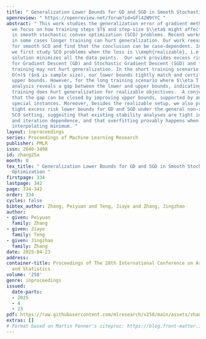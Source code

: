 ```yaml
---
title: " Generalization Lower Bounds for GD and SGD in Smooth Stochastic Convex Optimization "
openreview: " https://openreview.net/forum?id=GFl42W9tYC "
abstract: " This work studies the generalization error of gradient methods. More specifically,
  we focus on how training steps $T$ and step-size $\\eta$ might affect generalization
  in smooth stochastic convex optimization (SCO) problems. Recent works show that
  in some cases longer training can hurt generalization. Our work reexamines this
  for smooth SCO and find that the conclusion can be case-dependent. In particular,
  we first study SCO problems when the loss is \\emph{realizable}, i.e. an optimal
  solution minimizes all the data points.  Our work provides excess risk lower bounds
  for Gradient Descent (GD) and Stochastic Gradient Descent (SGD) and finds that longer
  training may not hurt generalization. In the short training scenario $\\eta T =
  O(n)$ ($n$ is sample size), our lower bounds tightly match and certify the respective
  upper bounds. However, for the long training scenario where $\\eta T =O(n)$, our
  analysis reveals a gap between the lower and upper bounds, indicating that longer
  training does hurt generalization for realizable objectives.  A conjecture is proposed
  that the gap can be closed by improving upper bounds, supported by analyses in two
  special instances. Moreover, besides the realizable setup, we also provide first
  tight excess risk lower bounds for GD and SGD under the general non-realizable smooth
  SCO setting, suggesting that existing stability analyses are tight in step-size
  and iteration dependence, and that overfitting provably happens when there is no
  interpolating minimum. "
layout: inproceedings
series: Proceedings of Machine Learning Research
publisher: PMLR
issn: 2640-3498
id: zhang25a
month: 0
tex_title: " Generalization Lower Bounds for GD and SGD in Smooth Stochastic Convex
  Optimization "
firstpage: 334
lastpage: 342
page: 334-342
order: 334
cycles: false
bibtex_author: Zhang, Peiyuan and Teng, Jiaye and Zhang, Jingzhao
author:
- given: Peiyuan
  family: Zhang
- given: Jiaye
  family: Teng
- given: Jingzhao
  family: Zhang
date: 2025-04-23
address:
container-title: Proceedings of The 28th International Conference on Artificial Intelligence
  and Statistics
volume: '258'
genre: inproceedings
issued:
  date-parts:
  - 2025
  - 4
  - 23
pdf: https://raw.githubusercontent.com/mlresearch/v258/main/assets/zhang25a/zhang25a.pdf
extras: []
# Format based on Martin Fenner's citeproc: https://blog.front-matter.io/posts/citeproc-yaml-for-bibliographies/
---
```

